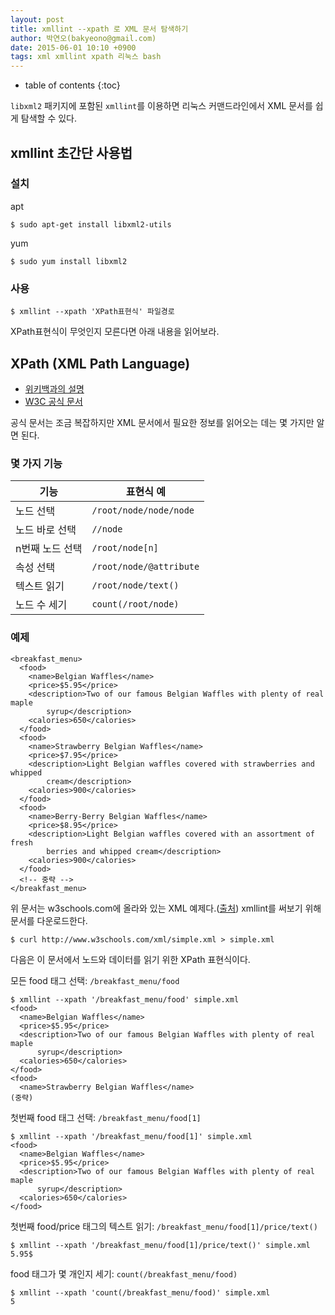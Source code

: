 ```yaml
---
layout: post
title: xmllint --xpath 로 XML 문서 탐색하기
author: 박연오(bakyeono@gmail.com)
date: 2015-06-01 10:10 +0900
tags: xml xmllint xpath 리눅스 bash
---
```

* table of contents
{:toc}

`libxml2` 패키지에 포함된 `xmllint`를 이용하면 리눅스 커맨드라인에서 XML 문서를 쉽게 탐색할 수 있다.

## xmllint 초간단 사용법

### 설치

apt

    $ sudo apt-get install libxml2-utils

yum

    $ sudo yum install libxml2

### 사용

    $ xmllint --xpath 'XPath표현식' 파일경로

XPath표현식이 무엇인지 모른다면 아래 내용을 읽어보라.

## XPath (XML Path Language)

* [위키백과의 설명][xpath-wiki]
* [W3C 공식 문서][xpath-1.0-doc]

공식 문서는 조금 복잡하지만 XML 문서에서 필요한 정보를 읽어오는 데는 몇 가지만 알면 된다.

### 몇 가지 기능

기능            | 표현식 예
--------------- | -----------------------
노드 선택       | `/root/node/node/node`
노드 바로 선택  | `//node`
n번째 노드 선택 | `/root/node[n]`
속성 선택       | `/root/node/@attribute`
텍스트 읽기     | `/root/node/text()`
노드 수 세기    | `count(/root/node)`

### 예제

    <breakfast_menu>
      <food>
        <name>Belgian Waffles</name>
        <price>$5.95</price>
        <description>Two of our famous Belgian Waffles with plenty of real maple
            syrup</description>
        <calories>650</calories>
      </food>
      <food>
        <name>Strawberry Belgian Waffles</name>
        <price>$7.95</price>
        <description>Light Belgian waffles covered with strawberries and whipped
            cream</description>
        <calories>900</calories>
      </food>
      <food>
        <name>Berry-Berry Belgian Waffles</name>
        <price>$8.95</price>
        <description>Light Belgian waffles covered with an assortment of fresh
            berries and whipped cream</description>
        <calories>900</calories>
      </food>
      <!-- 중략 -->
    </breakfast_menu>

위 문서는 w3schools.com에 올라와 있는 XML 예제다.([출처][xml-example-1]) xmllint를 써보기 위해 문서를 다운로드한다.

    $ curl http://www.w3schools.com/xml/simple.xml > simple.xml

다음은 이 문서에서 노드와 데이터를 읽기 위한 XPath 표현식이다.

모든 food 태그 선택: `/breakfast_menu/food`

    $ xmllint --xpath '/breakfast_menu/food' simple.xml
    <food>
      <name>Belgian Waffles</name>
      <price>$5.95</price>
      <description>Two of our famous Belgian Waffles with plenty of real maple
          syrup</description>
      <calories>650</calories>
    </food>
    <food>
      <name>Strawberry Belgian Waffles</name>
    (중략)

첫번째 food 태그 선택: `/breakfast_menu/food[1]`

    $ xmllint --xpath '/breakfast_menu/food[1]' simple.xml
    <food>
      <name>Belgian Waffles</name>
      <price>$5.95</price>
      <description>Two of our famous Belgian Waffles with plenty of real maple
          syrup</description>
      <calories>650</calories>
    </food>

첫번째 food/price 태그의 텍스트 읽기: `/breakfast_menu/food[1]/price/text()`

    $ xmllint --xpath '/breakfast_menu/food[1]/price/text()' simple.xml
    5.95$

food 태그가 몇 개인지 세기: `count(/breakfast_menu/food)`

    $ xmllint --xpath 'count(/breakfast_menu/food)' simple.xml
    5

[xpath-wiki]: http://ko.wikipedia.org/wiki/XPath
[xpath-1.0-doc]: http://www.w3.org/TR/xpath
[xml-example-1]: http://www.w3schools.com/xml/simple.xml

